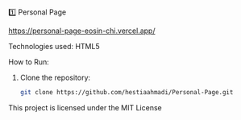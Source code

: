 1️⃣ Personal Page

https://personal-page-eosin-chi.vercel.app/

Technologies used:
HTML5

How to Run:

1. Clone the repository:
   ```bash
   git clone https://github.com/hestiaahmadi/Personal-Page.git

This project is licensed under the MIT License
